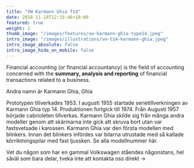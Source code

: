 ```yaml
---
title: "VW Karmann Ghia T14"
date: 2018-11-18T12:33:46+10:00
featured: true
weight: 1
thumb_image: "/images/features/vw-karmann-ghia-type14.jpeg"
intro_image: "/images/illustrations/vw-t14-karmann-ghia.jpeg"
intro_image_absolute: false
intro_image_hide_on_mobile: false
---
```


Financial accounting (or financial accountancy) is the field of accounting concerned with the **summary, analysis and reporting** of financial transactions related to a business.

<!-- ![Accounting Services](/images/austin-distel-nGc5RT2HmF0-unsplash.jpg) -->

<!-- # Objectives  -->

Andra namn är Karmann Ghia, Ghia

Prototypen tillverkades 1953. I augusti 1955 startade serietillverkningen av Karmann Ghia typ 14. Produktionen fortgick till 1974. Från Augusti 1957 började cabrioleten tillverkas. Karmann Ghia skilde sig från många andra modeller genom att skärmarna inte gick att skruva bort utan var fastsvetsade i karossen. Karmann Ghia var den första modellen med blinkers. Innan det blinkers infördes var bilarna utrustade med så kallade körriktningspilar med fast ljussken. Se alla modellnummer här.

Vet du någon som har en gammal Volkswagen ståendes någonstans, hel såväl som bara delar, tveka inte att kontakta oss direkt →